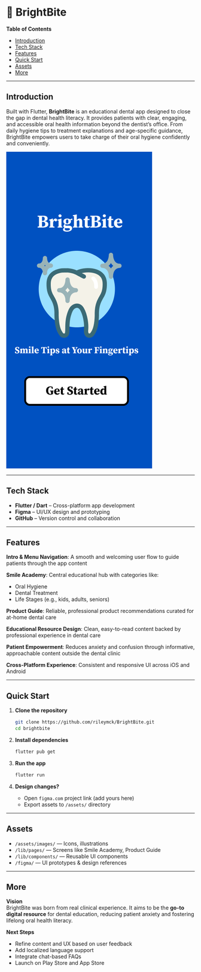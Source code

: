 # 🦷 BrightBite

**Table of Contents**  
- [Introduction](#introduction)
- [Tech Stack](#tech-stack)
- [Features](#features)
- [Quick Start](#quick-start)
- [Assets](#assets)
- [More](#more)


---

## Introduction  
Built with Flutter, **BrightBite** is an educational dental app designed to close the gap in dental health literacy. It provides patients with clear, engaging, and accessible oral health information beyond the dentist’s office. From daily hygiene tips to treatment explanations and age-specific guidance, BrightBite empowers users to take charge of their oral hygiene confidently and conveniently.

![BrightBite Logo](pics/brightbite-page.png)

---

## Tech Stack  
- **Flutter / Dart** – Cross-platform app development  
- **Figma** – UI/UX design and prototyping  
- **GitHub** – Version control and collaboration  

---

## Features  
**Intro & Menu Navigation**: A smooth and welcoming user flow to guide patients through the app content  

**Smile Academy**: Central educational hub with categories like:
- Oral Hygiene
- Dental Treatment
- Life Stages (e.g., kids, adults, seniors)

**Product Guide**: Reliable, professional product recommendations curated for at-home dental care  

**Educational Resource Design**: Clean, easy-to-read content backed by professional experience in dental care  

**Patient Empowerment**: Reduces anxiety and confusion through informative, approachable content outside the dental clinic  

**Cross-Platform Experience**: Consistent and responsive UI across iOS and Android

---

## Quick Start  
1. **Clone the repository**  
   ```bash
   git clone https://github.com/rileymck/BrightBite.git
   cd brightbite
   ```

2. **Install dependencies**  
   ```bash
   flutter pub get
   ```

3. **Run the app**  
   ```bash
   flutter run
   ```

4. **Design changes?**  
   - Open `figma.com` project link (add yours here)  
   - Export assets to `/assets/` directory  

---

## Assets  
- `/assets/images/` — Icons, illustrations  
- `/lib/pages/` — Screens like Smile Academy, Product Guide  
- `/lib/components/` — Reusable UI components  
- `/figma/` — UI prototypes & design references

---

## More  
**Vision**  
BrightBite was born from real clinical experience. It aims to be the **go-to digital resource** for dental education, reducing patient anxiety and fostering lifelong oral health literacy.

**Next Steps**  
- Refine content and UX based on user feedback  
- Add localized language support  
- Integrate chat-based FAQs  
- Launch on Play Store and App Store
